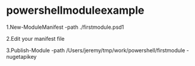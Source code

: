 # powershellmoduleexample

1.New-ModuleManifest -path ./firstmodule.psd1  

2.Edit your manifest file

3.Publish-Module -path /Users/jeremy/tmp/work/powershell/firstmodule -nugetapikey 
